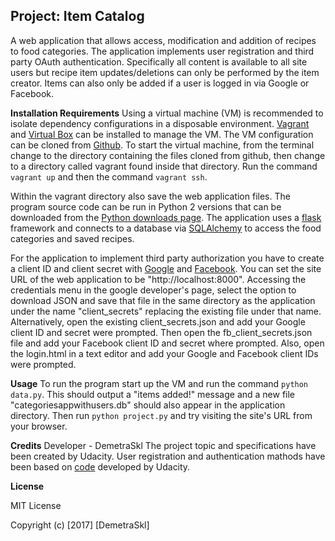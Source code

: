 ## Project: Item Catalog

A web application that allows access, modification and addition of recipes to food categories. The application implements user registration and third party OAuth authentication. Specifically all content is available to all site users but recipe item updates/deletions can only be performed by the item creator. Items can also only be added if a user is logged in via Google or Facebook.

**Installation Requirements**
Using a virtual machine (VM) is recommended to isolate dependency configurations in a disposable environment. [Vagrant](https://www.vagrantup.com/downloads.html) and [Virtual Box](https://www.virtualbox.org/wiki/Downloads) can be installed to manage the VM. The VM configuration can be cloned from [Github](https://github.com/udacity/fullstack-nanodegree-vm). To start the virtual machine, from the terminal change to the directory containing the files cloned from github, then change to a directory called vagrant found inside that directory. Run the command `vagrant up` and then the command `vagrant ssh`.

Within the vagrant directory also save the web application files. The program source code can be run in Python 2 versions that can be downloaded from the [Python downloads page](https://www.python.org/downloads/). The application uses a [flask](http://flask.pocoo.org/docs/0.12/installation/) framework and connects to a database via [SQLAlchemy](http://docs.sqlalchemy.org/en/latest/intro.html) to access the food categories and saved recipes.

For the application to implement third party authorization you have to create a client ID and client secret with [Google](https://support.google.com/googleapi/answer/6158862?hl=en) and [Facebook](https://developers.facebook.com/docs/pages/getting-started). You can set the site URL of the web application to be "http://localhost:8000". Accessing the credentials menu in the google developer's page, select the option to download JSON and save that file in the same directory as the application under the name "client_secrets" replacing the existing file under that name. Alternatively, open the existing client_secrets.json and add your Google client ID and secret were prompted. Then open the fb_client_secrets.json file and add your Facebook client ID and secret where prompted. Also, open the login.html in a text editor and add your Google and Facebook client IDs were prompted. 

**Usage**
To run the program start up the VM and run the command `python data.py`. This should output a "items added!" message and a new file "categoriesappwithusers.db" should also appear in the application directory. Then run `python project.py` and try visiting the site's URL from your browser.  

**Credits**
Developer - DemetraSkl
The project topic and specifications have been created by Udacity.
User registration and authentication mathods have been based on [code](https://github.com/udacity/ud330) developed by Udacity.


**License**

MIT License

Copyright (c) [2017] [DemetraSkl]